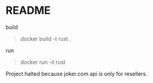 # README

build

> docker build -t rust .

run 

> docker run -it rust


Project halted because joker.com api is only for resellers.
